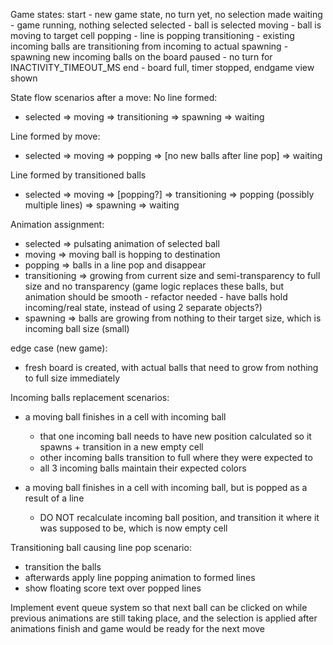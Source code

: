Game states:
start - new game state, no turn yet, no selection made
waiting - game running, nothing selected
selected - ball is selected
moving - ball is moving to target cell
popping - line is popping
transitioning - existing incoming balls are transitioning from incoming to actual
spawning - spawning new incoming balls on the board
paused - no turn for INACTIVITY_TIMEOUT_MS
end - board full, timer stopped, endgame view shown

State flow scenarios after a move:
No line formed:

- selected => moving => transitioning => spawning => waiting

Line formed by move:

- selected => moving => popping => [no new balls after line pop] => waiting

Line formed by transitioned balls

- selected => moving => [popping?] => transitioning => popping (possibly multiple lines) => spawning => waiting

Animation assignment:

- selected => pulsating animation of selected ball
- moving => moving ball is hopping to destination
- popping => balls in a line pop and disappear
- transitioning => growing from current size and semi-transparency to full size and no transparency (game logic replaces these balls, but animation should be smooth - refactor needed - have balls hold incoming/real state, instead of using 2 separate objects?)
- spawning => balls are growing from nothing to their target size, which is incoming ball size (small)

edge case (new game):

- fresh board is created, with actual balls that need to grow from nothing to full size immediately

Incoming balls replacement scenarios:

- a moving ball finishes in a cell with incoming ball
  - that one incoming ball needs to have new position calculated so it spawns + transition in a new empty cell
  - other incoming balls transition to full where they were expected to
  - all 3 incoming balls maintain their expected colors

- a moving ball finishes in a cell with incoming ball, but is popped as a result of a line
  - DO NOT recalculate incoming ball position, and transition it where it was supposed to be, which is now empty cell

Transitioning ball causing line pop scenario:

- transition the balls
- afterwards apply line popping animation to formed lines
- show floating score text over popped lines

Implement event queue system so that next ball can be clicked on while previous animations are still taking place, and the selection is applied after animations finish and game would be ready for the next move
